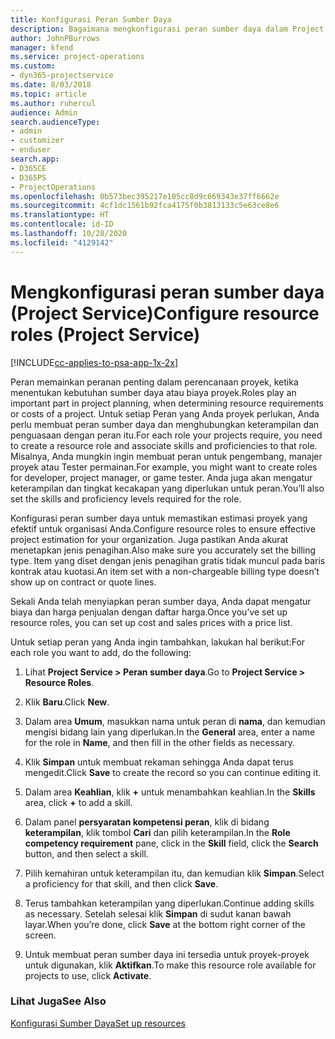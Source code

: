 ```yaml
---
title: Konfigurasi Peran Sumber Daya
description: Bagaimana mengkonfigurasi peran sumber daya dalam Project Service
author: JohnPBurrows
manager: kfend
ms.service: project-operations
ms.custom:
- dyn365-projectservice
ms.date: 8/03/2018
ms.topic: article
ms.author: ruhercul
audience: Admin
search.audienceType:
- admin
- customizer
- enduser
search.app:
- D365CE
- D365PS
- ProjectOperations
ms.openlocfilehash: 0b573bec395217e105cc8d9c669343e37ff6662e
ms.sourcegitcommit: 4cf1dc1561b92fca4175f0b3813133c5e63ce8e6
ms.translationtype: HT
ms.contentlocale: id-ID
ms.lasthandoff: 10/28/2020
ms.locfileid: "4129142"
---
```

# <a name="configure-resource-roles-project-service"></a><span data-ttu-id="d293b-103">Mengkonfigurasi peran sumber daya (Project Service)</span><span class="sxs-lookup"><span data-stu-id="d293b-103">Configure resource roles (Project Service)</span></span>

[!INCLUDE[cc-applies-to-psa-app-1x-2x](../includes/cc-applies-to-psa-app-1x-2x.md)]

<span data-ttu-id="d293b-104">Peran memainkan peranan penting dalam perencanaan proyek, ketika menentukan kebutuhan sumber daya atau biaya proyek.</span><span class="sxs-lookup"><span data-stu-id="d293b-104">Roles play an important part in project planning, when determining resource requirements or costs of a project.</span></span> <span data-ttu-id="d293b-105">Untuk setiap Peran yang Anda proyek perlukan, Anda perlu membuat peran sumber daya dan menghubungkan keterampilan dan penguasaan dengan peran itu.</span><span class="sxs-lookup"><span data-stu-id="d293b-105">For each role your projects require, you need to create a resource role and associate skills and proficiencies to that role.</span></span> <span data-ttu-id="d293b-106">Misalnya, Anda mungkin ingin membuat peran untuk pengembang, manajer proyek atau Tester permainan.</span><span class="sxs-lookup"><span data-stu-id="d293b-106">For example, you might want to create roles for developer, project manager, or game tester.</span></span> <span data-ttu-id="d293b-107">Anda juga akan mengatur keterampilan dan tingkat kecakapan yang diperlukan untuk peran.</span><span class="sxs-lookup"><span data-stu-id="d293b-107">You’ll also set the skills and proficiency levels required for the role.</span></span>  
  
 <span data-ttu-id="d293b-108">Konfigurasi peran sumber daya untuk memastikan estimasi proyek yang efektif untuk organisasi Anda.</span><span class="sxs-lookup"><span data-stu-id="d293b-108">Configure resource roles to ensure effective project estimation for your organization.</span></span>  <span data-ttu-id="d293b-109">Juga pastikan Anda akurat menetapkan jenis penagihan.</span><span class="sxs-lookup"><span data-stu-id="d293b-109">Also make sure you accurately set the billing type.</span></span> <span data-ttu-id="d293b-110">Item yang diset dengan jenis penagihan gratis tidak muncul pada baris kontrak atau kuotasi.</span><span class="sxs-lookup"><span data-stu-id="d293b-110">An item set with a non-chargeable billing type doesn’t show up on contract or quote lines.</span></span>  
  
 <span data-ttu-id="d293b-111">Sekali Anda telah menyiapkan peran sumber daya, Anda dapat mengatur biaya dan harga penjualan dengan daftar harga.</span><span class="sxs-lookup"><span data-stu-id="d293b-111">Once you’ve set up resource roles, you can set up cost and sales prices with a price list.</span></span>  
  
 <span data-ttu-id="d293b-112">Untuk setiap peran yang Anda ingin tambahkan, lakukan hal berikut:</span><span class="sxs-lookup"><span data-stu-id="d293b-112">For each role you want to add, do the following:</span></span>  
  
1.  <span data-ttu-id="d293b-113">Lihat **Project Service > Peran sumber daya**.</span><span class="sxs-lookup"><span data-stu-id="d293b-113">Go to **Project Service > Resource Roles**.</span></span>  
  
2.  <span data-ttu-id="d293b-114">Klik **Baru**.</span><span class="sxs-lookup"><span data-stu-id="d293b-114">Click **New**.</span></span>  
  
3.  <span data-ttu-id="d293b-115">Dalam area **Umum**, masukkan nama untuk peran di **nama**, dan kemudian mengisi bidang lain yang diperlukan.</span><span class="sxs-lookup"><span data-stu-id="d293b-115">In the **General** area, enter a name for the role in **Name**, and then fill in the other fields as necessary.</span></span>  
  
4.  <span data-ttu-id="d293b-116">Klik **Simpan** untuk membuat rekaman sehingga Anda dapat terus mengedit.</span><span class="sxs-lookup"><span data-stu-id="d293b-116">Click **Save** to create the record so you can continue editing it.</span></span>  
  
5.  <span data-ttu-id="d293b-117">Dalam area **Keahlian**, klik **+** untuk menambahkan keahlian.</span><span class="sxs-lookup"><span data-stu-id="d293b-117">In the **Skills** area, click **+** to add a skill.</span></span>  
  
6.  <span data-ttu-id="d293b-118">Dalam panel **persyaratan kompetensi peran**, klik di bidang **keterampilan**, klik tombol **Cari** dan pilih keterampilan.</span><span class="sxs-lookup"><span data-stu-id="d293b-118">In the **Role competency requirement** pane, click in the **Skill** field, click the **Search** button, and then select a skill.</span></span>  
  
7.  <span data-ttu-id="d293b-119">Pilih kemahiran untuk keterampilan itu, dan kemudian klik **Simpan**.</span><span class="sxs-lookup"><span data-stu-id="d293b-119">Select a proficiency for that skill, and then click **Save**.</span></span>  
  
8.  <span data-ttu-id="d293b-120">Terus tambahkan keterampilan yang diperlukan.</span><span class="sxs-lookup"><span data-stu-id="d293b-120">Continue adding skills as necessary.</span></span> <span data-ttu-id="d293b-121">Setelah selesai klik **Simpan** di sudut kanan bawah layar.</span><span class="sxs-lookup"><span data-stu-id="d293b-121">When you’re done, click **Save** at the bottom right corner of the screen.</span></span>  
  
9. <span data-ttu-id="d293b-122">Untuk membuat peran sumber daya ini tersedia untuk proyek-proyek untuk digunakan, klik **Aktifkan**.</span><span class="sxs-lookup"><span data-stu-id="d293b-122">To make this resource role available for projects to use, click **Activate**.</span></span>  
  
### <a name="see-also"></a><span data-ttu-id="d293b-123">Lihat Juga</span><span class="sxs-lookup"><span data-stu-id="d293b-123">See Also</span></span>  
 [<span data-ttu-id="d293b-124">Konfigurasi Sumber Daya</span><span class="sxs-lookup"><span data-stu-id="d293b-124">Set up resources</span></span>](../psa/set-up-resources.md)
